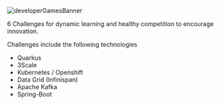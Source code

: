 ![developerGamesBanner](https://user-images.githubusercontent.com/233499/134172890-ab6013d7-496c-4bed-9215-7019a2d46bca.png)

6 Challenges for dynamic learning and healthy competition to encourage innovation.

Challenges include the following technologies

* Quarkus
* 3Scale
* Kubernetes / Openshift
* Data Grid (Infinispan)
* Apache Kafka
* Spring-Boot
